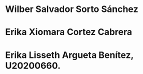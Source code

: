# Wilber Salvador Sorto Sánchez
# Erika Xiomara Cortez Cabrera
# Erika Lisseth Argueta Benítez, U20200660.
